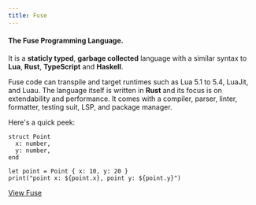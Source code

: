 ```yaml
---
title: Fuse
---
```


#### The Fuse Programming Language.

It is a __staticly typed__, __garbage collected__ language with a similar syntax to __Lua__, __Rust__, __TypeScript__ and __Haskell__.

Fuse code can transpile and target runtimes such as Lua 5.1 to 5.4, LuaJit, and Luau. The language itself is written in __Rust__ and its focus is on extendability and performance. It comes with a compiler, parser, linter, formatter, testing suit, LSP, and package manager.

Here's a quick peek:

```fuse
struct Point
  x: number,
  y: number,
end

let point = Point { x: 10, y: 20 }
print("point x: ${point.x}, point y: ${point.y}")
```

<a class="button" href="https://fuse-lang.github.io/" target="_blank" rel="noopener noreferrer">View Fuse</a>
